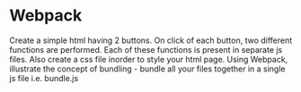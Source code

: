 # Webpack

Create a simple html having 2 buttons.
On click of each button, two different functions are performed. Each of these functions is present in separate js files.
Also create a css file inorder to style your html page.
Using Webpack, illustrate the concept of bundling - bundle all your files together in a single js file i.e. bundle.js 
